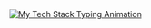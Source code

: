 <p align="center">
  <br><br>
  <a href="https://github.com/DenverCoder1/readme-typing-svg">
    <img src="https://readme-typing-svg.herokuapp.com?font=Fira+Code&size=22&pause=1000&color=89dceb&center=true&vCenter=true&width=460&lines=Kotlin+%7C+Rust+%7C+Java+%7C+C%2B%2B;Actix+Web+%7C+Android+Studio;MySQL+%7C+HTML+%7C+CSS" alt="My Tech Stack Typing Animation"/>
  </a>
  <br><br>
</p>

